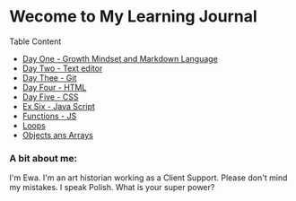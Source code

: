 # Wecome to My Learning Journal 


Table Content
- [Day One - Growth Mindset and Markdown Language](day1.md)
- [Day Two - Text editor](day2.md)
- [Day Thee - Git](day3.md)
- [Day Four - HTML](day4.md)
- [Day Five - CSS](day5.md)
- [Ex Six - Java Script](exercise6.md)
- [Functions - JS](day24.md)
- [Loops](day26.md)
- [Objects ans Arrays](day28.md)


### A bit about me: 

I'm Ewa. I'm an art historian working as a Client Support. Please don't mind my mistakes. I speak Polish. What is your super power?


